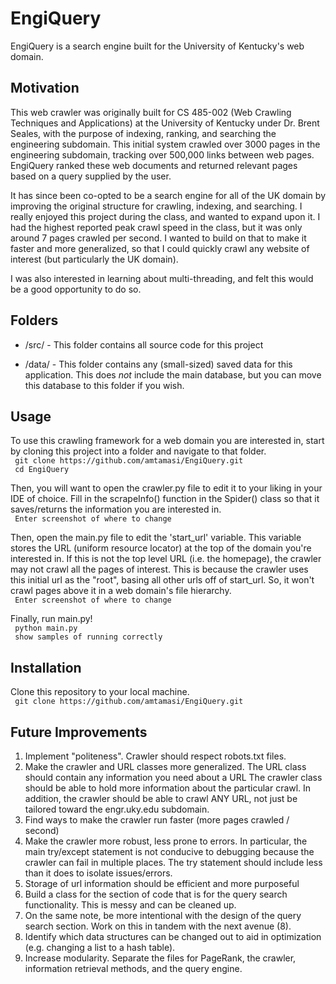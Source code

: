 # EngiQuery
EngiQuery is a search engine built for the University of Kentucky's web domain.    

## Motivation
This web crawler was originally built for CS 485-002 (Web Crawling Techniques and Applications) at the University of Kentucky under Dr. 
Brent Seales, with the purpose of indexing, ranking, and searching the engineering subdomain. This initial system crawled over 3000 pages in the engineering subdomain, tracking over 500,000 links between web pages. EngiQuery ranked these web documents and returned relevant pages based on a query supplied by the user.  

It has since been co-opted to be a search engine for all of the UK domain by improving the original structure for crawling, indexing, and searching. I really enjoyed this project during the class, and wanted to expand upon it. I had the highest reported peak crawl speed in the class, but it was only around 7 pages crawled per second. I wanted to build on that to make it faster and more generalized, so that I could quickly crawl any website of interest (but particularly the UK domain).  

I was also interested in learning about multi-threading, and felt this would be a good opportunity to do so.


## Folders
  * /src/ - This folder contains all source code for this project 
  
  * /data/ - This folder contains any (small-sized) saved data for this application. This does *not* include the main database, but you can move this database to this folder if you wish.
    
## Usage
To use this crawling framework for a web domain you are interested in, start by cloning this project into a folder and navigate to that folder.    
` git clone https://github.com/amtamasi/EngiQuery.git`  
` cd EngiQuery`

Then, you will want to open the crawler.py file to edit it to your liking in your IDE of choice. Fill in the scrapeInfo() function in the Spider() class so that it saves/returns the information you are interested in.  
` Enter screenshot of where to change`

Then, open the main.py file to edit the 'start_url' variable. This variable stores the URL (uniform resource locator) at the top of the domain you're interested in. If this is not the top level URL (i.e. the homepage), the crawler may not crawl all the pages of interest. This is because the crawler uses this initial url as the "root", basing all other urls off of start_url. So, it won't crawl pages above it in a web domain's file hierarchy.    
` Enter screenshot of where to change`

Finally, run main.py!  
` python main.py`  
` show samples of running correctly`

## Installation
Clone this repository to your local machine.  
` git clone https://github.com/amtamasi/EngiQuery.git` 
  
## Future Improvements
  1. Implement "politeness". Crawler should respect robots.txt files.
  2. Make the crawler and URL classes more generalized. The URL class should contain any information you need about a URL
     The crawler class should be able to hold more information about the particular crawl. In addition, the crawler should be able to 
     crawl ANY URL, not just be tailored toward the engr.uky.edu subdomain.
  3. Find ways to make the crawler run faster (more pages crawled / second)
  4. Make the crawler more robust, less prone to errors. In particular, the main try/except statement is not conducive to debugging
     because the crawler can fail in multiple places. The try statement should include less than it does to isolate issues/errors.
  5. Storage of url information should be efficient and more purposeful
  6. Build a class for the section of code that is for the query search functionality. This is messy and can be cleaned up.
  7. On the same note, be more intentional with the design of the query search section. Work on this in tandem with the next avenue (8).
  8. Identify which data structures can be changed out to aid in optimization (e.g. changing a list to a hash table).
  9. Increase modularity. Separate the files for PageRank, the crawler, information retrieval methods, and the query engine.
